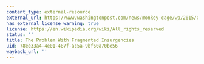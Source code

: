 ```yaml
---
content_type: external-resource
external_url: https://www.washingtonpost.com/news/monkey-cage/wp/2015/05/13/the-problem-with-fragmented-insurgencies/?utm_term=.9fd718510135
has_external_license_warning: true
license: https://en.wikipedia.org/wiki/All_rights_reserved
status: ''
title: The Problem With Fragmented Insurgencies
uid: 78ee33a4-4e01-487f-ac5a-9bf60a70be56
wayback_url: ''
---
```

